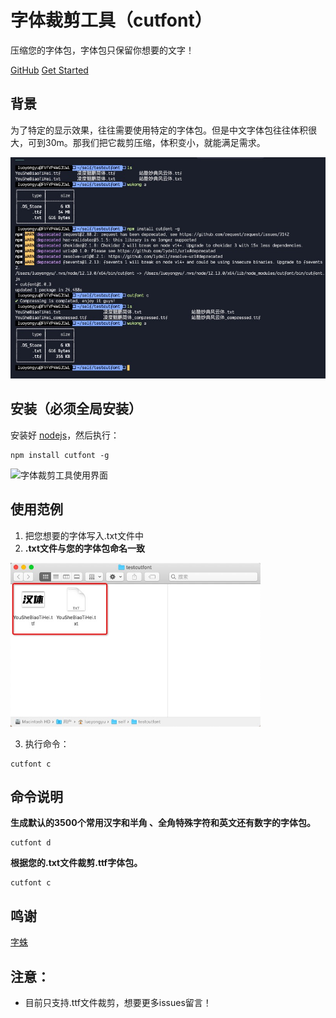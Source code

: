 # 字体裁剪工具（cutfont）

压缩您的字体包，字体包只保留你想要的文字！

[GitHub](https://github.com/Leslie-Chuan/cutfont.git)
[Get Started](https://leslie-chuan.github.io/cutfont/#/)

## 背景 

为了特定的显示效果，往往需要使用特定的字体包。但是中文字体包往往体积很大，可到30m。那我们把它裁剪压缩，体积变小，就能满足需求。

<img alt="字体裁剪工具使用界面" width="700" src="./example/use_01.jpg">

## 安装（必须全局安装）

安装好 [nodejs](http://nodejs.org)，然后执行：

``` shell
npm install cutfont -g
```
<img alt="字体裁剪工具使用界面" width="700" src="./example/use.gif">

## 使用范例
1. 把您想要的字体写入.txt文件中
2. **.txt文件与您的字体包命名一致**
<img alt="字体裁剪工具使用界面" width="400" src="./example/step1.jpg">

3. 执行命令：

``` shell
cutfont c
```

## 命令说明

 **生成默认的3500个常用汉字和半角 、全角特殊字符和英文还有数字的字体包。**
  ``` shell
  cutfont d
  ```
  **根据您的.txt文件裁剪.ttf字体包。**
  ``` shell
  cutfont c
  ```
## 鸣谢

[字蛛](https://github.com/aui/font-spider)

## 注意：
- 目前只支持.ttf文件裁剪，想要更多issues留言！